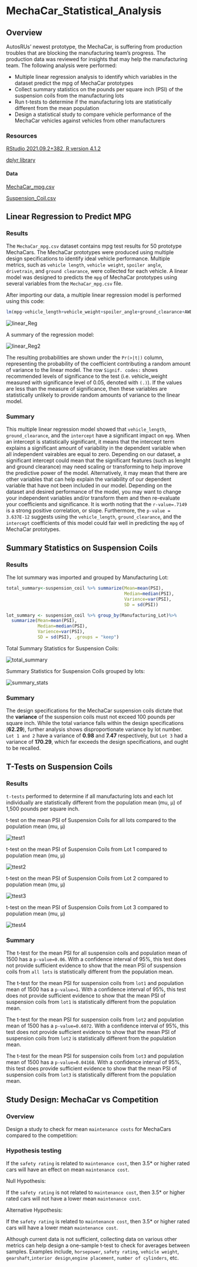 # MechaCar_Statistical_Analysis

## Overview

AutosRUs’ newest prototype, the MechaCar, is suffering from production troubles that are blocking the manufacturing team’s progress. The production data was reviewed for insights that may help the manufacturing team.
The following analysis were performed: 
- Multiple linear regression analysis to identify which variables in the dataset predict the mpg of MechaCar prototypes
- Collect summary statistics on the pounds per square inch (PSI) of the suspension coils from the manufacturing lots
- Run t-tests to determine if the manufacturing lots are statistically different from the mean population
- Design a statistical study to compare vehicle performance of the MechaCar vehicles against vehicles from other manufacturers

### Resources 

[RStudio 2021.09.2+382, R version 4.1.2](https://docs.rstudio.com/resources/install-r/)

[dplyr library](https://dplyr.tidyverse.org/)

#### Data

[MechaCar_mpg.csv](Resources/MechaCar_mpg.csv)

[Suspension_Coil.csv](Resources/Suspension_Coil.csv)

## Linear Regression to Predict MPG 

### Results

The `MechaCar_mpg.csv` dataset contains mpg test results for 50 prototype MechaCars. The MechaCar prototypes were produced using multiple design specifications to identify ideal vehicle performance. Multiple metrics, such as `vehicle length`, `vehicle weight`, `spoiler angle`, `drivetrain`, and `ground clearance`, were collected for each vehicle. A linear model was designed to predicts the `mpg` of MechaCar prototypes using several variables from the `MechaCar_mpg.csv` file.

After importing our data, a multiple linear regression model is performed using this code:

``` R
lm(mpg~vehicle_length+vehicle_weight+spoiler_angle+ground_clearance+AWD,mpg_df)
```

![linear_Reg](Resources/linearReg2.png)
 
A summary of the regression model:
 
![linear_Reg2](Resources/linearReg.png)

The resulting probabilities are shown under the `Pr(>|t|)` column, representing the probability of the coefficient contributing a random amount of variance to the linear model. 
The row `Signif. codes:` shows recommended levels of significance to the test (i.e. vehicle_weight measured with significance level of 0.05, denoted with `(.)`). If the values are less than the measure of significance, then these variables are statistically unlikely to provide random amounts of variance to the linear model. 

### Summary 

This multiple linear regression model showed that `vehicle_length`, `ground_clearance`, and the `intercept` have a significant impact on `mpg`. When an intercept is statistically significant, it means that the intercept term explains a significant amount of variability in the dependent variable when all independent vairables are equal to zero. Depending on our dataset, a significant intercept could mean that the significant features (such as lenght and ground clearance) may need scaling or transforming to help improve the predictive power of the model. Alternatively, it may mean that there are other variables that can help explain the variability of our dependent variable that have not been included in our model. Depending on the dataset and desired performance of the model, you may want to change your independent variables and/or transform them and then re-evaluate your coefficients and significance. 
It is worth noting that the `r-value=.7149` is a strong positive correlation, or slope. Furthermore, the `p-value = 3.637E-12` suggests using the `vehicle_length`, `ground_clearance`, and the `intercept` coefficients of this model could fair well in predicting the `mpg` of MechaCar prototypes.    

## Summary Statistics on Suspension Coils

### Results

The lot summary was imported and grouped by Manufacturing Lot:
```R
total_summary<-suspension_coil %>% summarize(Mean=mean(PSI), 
                                             Median=median(PSI), 
                                             Varience=var(PSI), 
                                             SD = sd(PSI))
```

```R
lot_summary <- suspension_coil %>% group_by(Manufacturing_Lot)%>% 
  summarize(Mean=mean(PSI), 
            Median=median(PSI),
            Varience=var(PSI),
            SD = sd(PSI), .groups = "keep")
```

Total Summary Statistics for Suspension Coils:

![total_summary](Resources/total_summary.png)

Summary Statistics for Suspension Coils grouped by lots:

![summary_stats](Resources/lot_summary.png)

### Summary

The design specifications for the MechaCar suspension coils dictate that the **variance** of the suspension coils must not exceed 100 pounds per square inch. While the total variance falls within the design specifications (**62.29**), further analysis shows disproportionate variance by lot number. `Lot 1 and 2` have a variance of **0.98** and **7.47** respectively, but `Lot 3` had a variance of **170.29**, which far exceeds the design specifications, and ought to be recalled.

## T-Tests on Suspension Coils

### Results

`t-tests` performed to determine if all manufacturing lots and each lot individually are statistically different from the population mean (mu, μ) of 1,500 pounds per square inch.

t-test on the mean PSI of Suspension Coils for all lots compared to the population mean (mu, μ)

![ttest1](Resources/ttest_PSI.png)


t-test on the mean PSI of Suspension Coils from Lot 1 compared to population mean (mu, μ)

![ttest2](Resources/ttest_PSI_lot1.png)


t-test on the mean PSI of Suspension Coils from Lot 2 compared to population mean (mu, μ)

![ttest3](Resources/ttest_PSI_lot2.png)

t-test on the mean PSI of Suspension Coils from Lot 3 compared to population mean (mu, μ)

![ttest4](Resources/ttest_PSI_lot3.png)

### Summary 

The t-test for the mean PSI for all suspension coils and population mean of 1500 has a `p-value=0.06`.  With a confidence interval of 95%, this test does not provide sufficient evidence to show that the mean PSI of suspension coils from `all lots` is statistically different from the population mean. 

The t-test for the mean PSI for suspension coils from `lot1` and population mean of 1500 has a `p-value=1`.  With a confidence interval of 95%, this test does not provide sufficient evidence to show that the mean PSI of suspension coils from `lot1` is statistically different from the population mean. 

The t-test for the mean PSI for suspension coils from `lot2` and population mean of 1500 has a `p-value=0.6072`.  With a confidence interval of 95%, this test does not provide sufficient evidence to show that the mean PSI of suspension coils from `lot2` is statistically different from the population mean. 

The t-test for the mean PSI for suspension coils from `lot3` and population mean of 1500 has a `p-value=0.04168`.  With a confidence interval of 95%, this test does provide sufficient evidence to show that the mean PSI of suspension coils from `lot3` is statistically different from the population mean.   

## Study Design: MechaCar vs Competition

### Overview

Design a study to check for mean `maintenance costs` for MechaCars compared to the competition:

### Hypothesis testing

If the `safety rating` is related to `maintenance cost`, then 3.5* or higher rated cars will have an effect on mean `maintenance cost`.

Null Hypothesis:

If the `safety rating` is not related to `maintenance cost`, then 3.5* or higher rated cars will not have a lower mean `maintenance cost`.

Alternative Hypothesis:

If the `safety rating` is related to `maintenance cost`, then 3.5* or higher rated cars will have a lower mean `maintenance cost`.

Although current data is not sufficient, collecting data on various other metrics can help design a one-sample t-test to check for averages between samples. Examples include, `horsepower`, `safety rating`, `vehicle weight`, `gearshaft`,`interior design`,`engine placement`, `number of cylinders`, etc.

